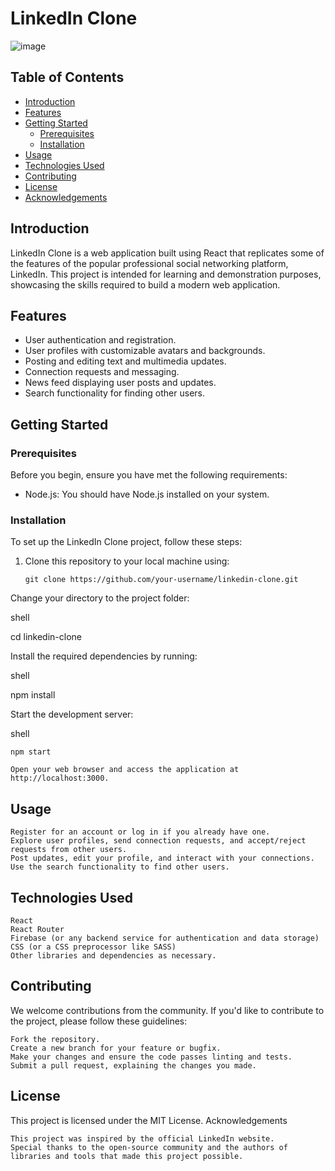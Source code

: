 # LinkedIn Clone

![image](https://github.com/sandroamiridze/linkedin-clone/assets/110345189/1d0a5f7f-1d62-4639-9604-691333ec4d09)


## Table of Contents

- [Introduction](#introduction)
- [Features](#features)
- [Getting Started](#getting-started)
  - [Prerequisites](#prerequisites)
  - [Installation](#installation)
- [Usage](#usage)
- [Technologies Used](#technologies-used)
- [Contributing](#contributing)
- [License](#license)
- [Acknowledgements](#acknowledgements)

## Introduction

LinkedIn Clone is a web application built using React that replicates some of the features of the popular professional social networking platform, LinkedIn. This project is intended for learning and demonstration purposes, showcasing the skills required to build a modern web application.

## Features

- User authentication and registration.
- User profiles with customizable avatars and backgrounds.
- Posting and editing text and multimedia updates.
- Connection requests and messaging.
- News feed displaying user posts and updates.
- Search functionality for finding other users.

## Getting Started

### Prerequisites

Before you begin, ensure you have met the following requirements:

- Node.js: You should have Node.js installed on your system.

### Installation

To set up the LinkedIn Clone project, follow these steps:

1. Clone this repository to your local machine using:

   ```shell
   git clone https://github.com/your-username/linkedin-clone.git

Change your directory to the project folder:

shell

cd linkedin-clone

Install the required dependencies by running:

shell

npm install

Start the development server:

shell

    npm start

    Open your web browser and access the application at http://localhost:3000.

## Usage

    Register for an account or log in if you already have one.
    Explore user profiles, send connection requests, and accept/reject requests from other users.
    Post updates, edit your profile, and interact with your connections.
    Use the search functionality to find other users.

## Technologies Used

    React
    React Router
    Firebase (or any backend service for authentication and data storage)
    CSS (or a CSS preprocessor like SASS)
    Other libraries and dependencies as necessary.

## Contributing

We welcome contributions from the community. If you'd like to contribute to the project, please follow these guidelines:

    Fork the repository.
    Create a new branch for your feature or bugfix.
    Make your changes and ensure the code passes linting and tests.
    Submit a pull request, explaining the changes you made.

## License

This project is licensed under the MIT License.
Acknowledgements

    This project was inspired by the official LinkedIn website.
    Special thanks to the open-source community and the authors of libraries and tools that made this project possible.
